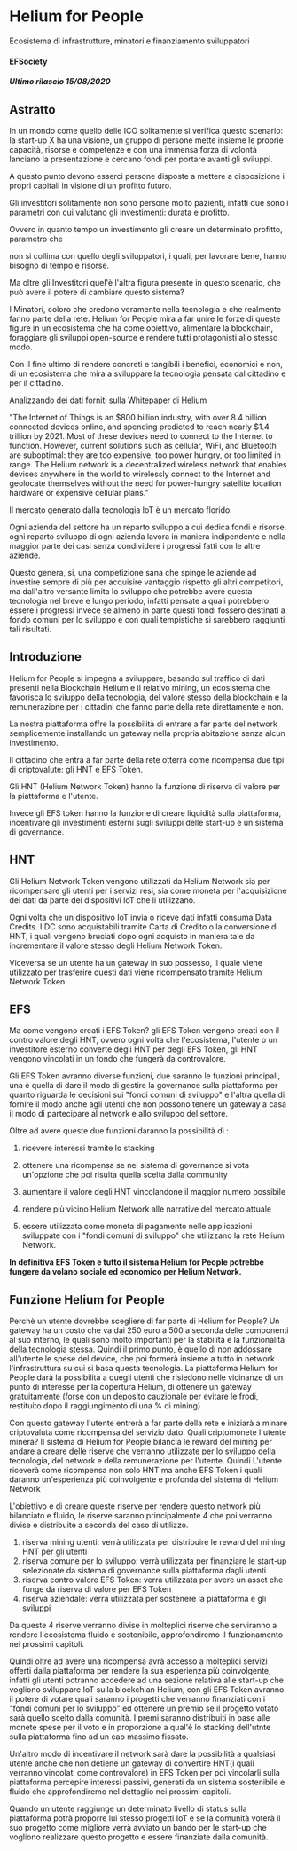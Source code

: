 # Helium for People
Ecosistema di infrastrutture, minatori e finanziamento sviluppatori


#### EFSociety
##### Ultimo rilascio 15/08/2020

## Astratto
In un mondo come quello delle ICO solitamente si verifica questo scenario: la start-up X ha una visione, un gruppo di persone mette insieme le proprie capacità, risorse e competenze e con una immensa forza di volontà lanciano la presentazione e cercano fondi per portare avanti gli sviluppi.

A questo punto devono esserci persone disposte a mettere a disposizione i propri capitali in visione di un profitto futuro.

Gli investitori solitamente non sono persone molto pazienti, infatti due sono i parametri con cui valutano gli investimenti: durata e profitto.

Ovvero in quanto tempo un investimento gli creare un determinato profitto, parametro che

non si collima con quello degli sviluppatori, i quali, per lavorare bene, hanno bisogno di tempo e risorse.

Ma oltre gli Investitori quel'è l'altra figura presente in questo scenario, che può avere il potere di cambiare questo sistema?

I Minatori, coloro che credono veramente nella tecnologia e che realmente fanno parte della rete.
Helium for People mira a far unire le forze di queste figure in un ecosistema che ha come obiettivo, alimentare la blockchain, foraggiare gli sviluppi open-source e rendere tutti protagonisti allo stesso modo.

Con il fine ultimo di rendere concreti e tangibili i benefici, economici e non, di un ecosistema che mira a sviluppare la tecnologia pensata dal cittadino e per il cittadino.

Analizzando dei dati forniti sulla Whitepaper di Helium

"The Internet of Things is an $800 billion industry, with over 8.4 billion connected devices online, and spending predicted to reach nearly $1.4 trillion by 2021.
Most of these devices need to connect to the Internet to function. However, current solutions such as cellular, WiFi, and Bluetooth are suboptimal: they are too expensive, too power hungry, or too limited in range. The Helium network is a decentralized wireless network that enables devices anywhere in the world to wirelessly connect to the Internet and geolocate themselves without the need for power-hungry satellite location hardware or expensive cellular plans."

Il mercato generato dalla tecnologia IoT è un mercato florido.

Ogni azienda del settore ha un reparto sviluppo a cui dedica fondi e risorse, ogni reparto sviluppo di ogni azienda lavora in maniera indipendente e nella maggior parte dei casi senza condividere i progressi fatti con le altre aziende.

Questo genera, si, una competizione sana che spinge le aziende ad investire sempre di più per acquisire vantaggio rispetto gli altri competitori, ma dall'altro versante limita lo sviluppo che potrebbe avere questa tecnologia nel breve e lungo periodo, infatti pensate a quali potrebbero essere i progressi invece se almeno in parte questi fondi fossero destinati a fondo comuni per lo sviluppo e con quali tempistiche si sarebbero raggiunti tali risultati.

## Introduzione
Helium for People si impegna a sviluppare, basando sul traffico di dati presenti nella Blockchain Helium e il relativo mining, un ecosistema che favorisca lo sviluppo della tecnologia, del valore stesso della blockchain e la remunerazione per i cittadini che fanno parte della rete direttamente e non.

La nostra piattaforma offre la possibilità di entrare a far parte del network semplicemente installando un gateway nella propria abitazione senza alcun investimento.

Il cittadino che entra a far parte della rete otterrà come ricompensa due tipi di criptovalute: gli HNT e EFS Token.

Gli HNT (Helium Network Token) hanno la funzione di riserva di valore per la piattaforma e l'utente.

Invece gli EFS token hanno la funzione di creare liquidità sulla piattaforma, incentivare gli investimenti esterni sugli sviluppi delle start-up e un sistema di governance.

## HNT
Gli Helium Network Token vengono utilizzati da Helium Network sia per ricompensare gli utenti per i servizi resi, sia come moneta per l'acquisizione dei dati da parte dei dispositivi IoT che li utilizzano.

Ogni volta che un dispositivo IoT invia o riceve dati infatti consuma Data Credits.
I DC sono acquistabili tramite Carta di Credito o la conversione di HNT, i quali vengono bruciati dopo ogni acquisto in maniera tale da incrementare il valore stesso degli Helium Network Token.

Viceversa se un utente ha un gateway in suo possesso, il quale viene utilizzato per trasferire questi dati viene ricompensato tramite Helium Network Token.

## EFS
Ma come vengono creati i EFS Token? gli EFS Token vengono creati con il contro valore degli HNT, ovvero ogni volta che l'ecosistema, l'utente o un investitore esterno converte degli HNT per degli EFS Token, gli HNT vengono vincolati in un fondo che fungerà da controvalore.

Gli EFS Token avranno diverse funzioni, due saranno le funzioni principali, una è quella di dare il modo di gestire la governance sulla piattaforma per quanto riguarda le decisioni sui "fondi comuni di sviluppo" e l'altra quella di fornire il modo anche agli utenti che non possono tenere un gateway a casa il modo di partecipare al network e allo sviluppo del settore.

Oltre ad avere queste due funzioni daranno la possibilità di :

1. ricevere interessi tramite lo stacking

2. ottenere una ricompensa se nel sistema di governance si vota un'opzione che poi risulta quella scelta dalla community

3. aumentare il valore degli HNT vincolandone il maggior numero possibile

4. rendere più vicino Helium Network alle narrative del mercato attuale

5. essere utilizzata come moneta di pagamento nelle applicazioni sviluppate con i "fondi comuni di sviluppo" che utilizzano la rete Helium Network.

**In definitiva EFS Token e tutto il sistema Helium for People potrebbe fungere da volano sociale ed economico per Helium Network.**

## Funzione Helium for People 
Perchè un utente dovrebbe scegliere di far parte di Helium for People?
Un gateway ha un costo che va dai 250 euro a 500 a seconda delle componenti al suo interno, le quali sono molto importanti per la stabilità e la funzionalità della tecnologia stessa.
Quindi il primo punto, è quello di non addossare all'utente le spese del device, che poi formerà insieme a tutto in network l'infrastruttura su cui si basa questa tecnologia.
La piattaforma Helium for People darà la possibilità a quegli utenti che risiedono nelle vicinanze di un punto di interesse per la copertura Helium, di ottenere un gateway gratuitamente (forse con un deposito cauzionale per evitare le frodi, restituito dopo il raggiungimento di una % di mining)

Con questo gateway l'utente entrerà a far parte della rete e iniziarà a minare criptovaluta come ricompensa del servizio dato. Quali criptomonete l'utente minerà?
Il sistema di Helium for People bilancia le reward del mining per andare a creare delle riserve che verranno utilizzate per lo sviluppo della tecnologia, del network e della remunerazione per l'utente.
Quindi L'utente riceverà come ricompensa non solo HNT ma anche EFS Token i quali daranno un'esperienza più coinvolgente e profonda del sistema di Helium Network 

L'obiettivo è di creare queste riserve per rendere questo network più bilanciato e fluido, le riserve saranno principalmente 4 che poi verranno divise e distribuite a seconda del caso di utilizzo.

1) riserva mining utenti: verrà utilizzata per distribuire le reward del mining HNT per gli utenti
2) riserva comune per lo sviluppo: verrà utilizzata per finanziare le start-up selezionate da sistema di governance sulla piattaforma dagli utenti
3) riserva contro valore EFS Token: verrà utilizzata per avere un asset che funge da riserva di valore per EFS Token
4) riserva aziendale: verrà utilizzata per sostenere la piattaforma e gli sviluppi

Da queste 4 riserve verranno divise in molteplici riserve che serviranno a rendere l'ecosistema fluido e sostenibile, approfondiremo il funzionamento nei prossimi capitoli.

Quindi oltre ad avere una ricompensa avrà accesso a molteplici servizi offerti dalla piattaforma per rendere la sua esperienza più coinvolgente, infatti gli utenti potranno accedere ad una sezione relativa alle start-up che vogliono sviluppare IoT sulla blockchian Helium, con gli EFS Token avranno il potere di votare quali saranno i progetti che verranno finanziati con i "fondi comuni per lo sviluppo" ed ottenere un premio se il progetto votato sarà quello scelto dalla comunità.
I premi saranno distribuiti in base alle monete spese per il voto e in proporzione a qual'è lo stacking dell'utnte sulla piattaforma fino ad un cap massimo fissato.

Un'altro modo di incentivare il network sarà dare la possibilità a qualsiasi utente anche che non detiene un gateway di convertire HNT(i quali verranno vincolati come controvalore) in EFS Token per poi vincolarli sulla piattaforma percepire interessi passivi, generati da un sistema sostenibile e fluido che approfondiremo nel dettaglio nei prossimi capitoli.

Quando un utente raggiunge un determinato livello di status sulla piattaforma potrà proporre lui stesso progetti IoT e se la comunità voterà il suo progetto come migliore verrà avviato un bando per le start-up che vogliono realizzare questo progetto e essere finanziate dalla comunità.










